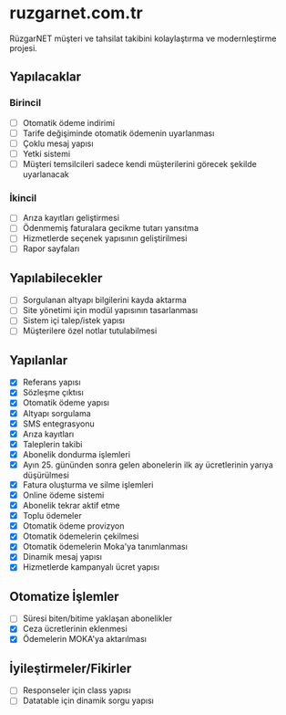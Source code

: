 # ruzgarnet.com.tr

RüzgarNET müşteri ve tahsilat takibini kolaylaştırma ve modernleştirme projesi.

## Yapılacaklar

### Birincil

- [ ] Otomatik ödeme indirimi
- [ ] Tarife değişiminde otomatik ödemenin uyarlanması
- [ ] Çoklu mesaj yapısı
- [ ] Yetki sistemi
- [ ] Müşteri temsilcileri sadece kendi müşterilerini görecek şekilde uyarlanacak

### İkincil

- [ ] Arıza kayıtları geliştirmesi
- [ ] Ödenmemiş faturalara gecikme tutarı yansıtma
- [ ] Hizmetlerde seçenek yapısının geliştirilmesi
- [ ] Rapor sayfaları

## Yapılabilecekler

- [ ] Sorgulanan altyapı bilgilerini kayda aktarma
- [ ] Site yönetimi için modül yapısının tasarlanması
- [ ] Sistem içi talep/istek yapısı
- [ ] Müşterilere özel notlar tutulabilmesi

## Yapılanlar

- [x] Referans yapısı
- [x] Sözleşme çıktısı
- [x] Otomatik ödeme yapısı
- [x] Altyapı sorgulama
- [x] SMS entegrasyonu
- [x] Arıza kayıtları
- [x] Taleplerin takibi
- [x] Abonelik dondurma işlemleri
- [x] Ayın 25. gününden sonra gelen abonelerin ilk ay ücretlerinin yarıya düşürülmesi
- [x] Fatura oluşturma ve silme işlemleri
- [x] Online ödeme sistemi
- [x] Abonelik tekrar aktif etme
- [x] Toplu ödemeler
- [x] Otomatik ödeme provizyon
- [x] Otomatik ödemelerin çekilmesi
- [x] Otomatik ödemelerin Moka'ya tanımlanması
- [x] Dinamik mesaj yapısı
- [x] Hizmetlerde kampanyalı ücret yapısı

## Otomatize İşlemler

- [ ] Süresi biten/bitime yaklaşan abonelikler
- [x] Ceza ücretlerinin eklenmesi
- [x] Ödemelerin MOKA'ya aktarılması

## İyileştirmeler/Fikirler

- [ ] Responseler için class yapısı
- [ ] Datatable için dinamik sorgu yapısı
